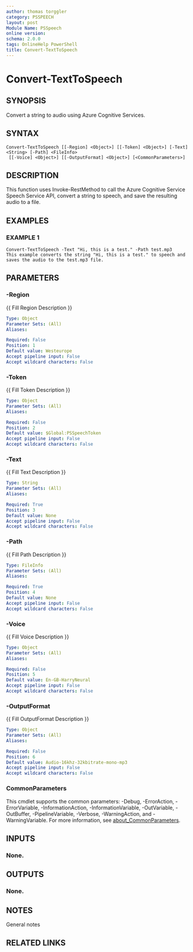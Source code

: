 ```yaml
---
author: thomas torggler
category: PSSPEECH
layout: post
Module Name: PSSpeech
online version:
schema: 2.0.0
tags: OnlineHelp PowerShell
title: Convert-TextToSpeech
---
```


# Convert-TextToSpeech

## SYNOPSIS
Convert a string to audio using Azure Cognitive Services.

## SYNTAX

```
Convert-TextToSpeech [[-Region] <Object>] [[-Token] <Object>] [-Text] <String> [-Path] <FileInfo>
 [[-Voice] <Object>] [[-OutputFormat] <Object>] [<CommonParameters>]
```

## DESCRIPTION
This function uses Invoke-RestMethod to call the Azure Cognitive Service Speech Service API, convert a string to speech, and save the resulting audio to a file.

## EXAMPLES

### EXAMPLE 1
```
Convert-TextToSpeech -Text "Hi, this is a test." -Path test.mp3
This example converts the string "Hi, this is a test." to speech and saves the audio to the test.mp3 file.
```

## PARAMETERS

### -Region
{{ Fill Region Description }}

```yaml
Type: Object
Parameter Sets: (All)
Aliases:

Required: False
Position: 1
Default value: Westeurope
Accept pipeline input: False
Accept wildcard characters: False
```

### -Token
{{ Fill Token Description }}

```yaml
Type: Object
Parameter Sets: (All)
Aliases:

Required: False
Position: 2
Default value: $Global:PSSpeechToken
Accept pipeline input: False
Accept wildcard characters: False
```

### -Text
{{ Fill Text Description }}

```yaml
Type: String
Parameter Sets: (All)
Aliases:

Required: True
Position: 3
Default value: None
Accept pipeline input: False
Accept wildcard characters: False
```

### -Path
{{ Fill Path Description }}

```yaml
Type: FileInfo
Parameter Sets: (All)
Aliases:

Required: True
Position: 4
Default value: None
Accept pipeline input: False
Accept wildcard characters: False
```

### -Voice
{{ Fill Voice Description }}

```yaml
Type: Object
Parameter Sets: (All)
Aliases:

Required: False
Position: 5
Default value: En-GB-HarryNeural
Accept pipeline input: False
Accept wildcard characters: False
```

### -OutputFormat
{{ Fill OutputFormat Description }}

```yaml
Type: Object
Parameter Sets: (All)
Aliases:

Required: False
Position: 6
Default value: Audio-16khz-32kbitrate-mono-mp3
Accept pipeline input: False
Accept wildcard characters: False
```

### CommonParameters
This cmdlet supports the common parameters: -Debug, -ErrorAction, -ErrorVariable, -InformationAction, -InformationVariable, -OutVariable, -OutBuffer, -PipelineVariable, -Verbose, -WarningAction, and -WarningVariable. For more information, see [about_CommonParameters](http://go.microsoft.com/fwlink/?LinkID=113216).

## INPUTS

### None.
## OUTPUTS

### None.
## NOTES
General notes

## RELATED LINKS
